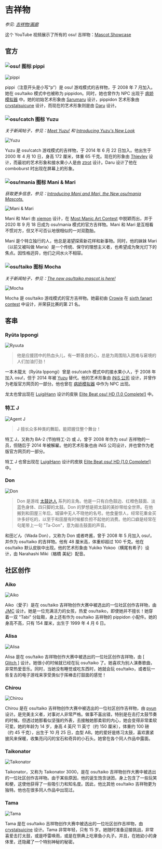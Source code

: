 # 吉祥物

*参见: [吉祥物/画廊](/wiki/Mascots/Gallery)*

这个 YouTube 视频展示了所有的 osu! 吉祥物：[Mascot Showcase](https://youtu.be/mJF2cAs_MrI)

## 官方

### ![osu! 图标](/wiki/shared/mode/osu.png) pippi

![pippi](img/pippi.png "pippi")

pippi（注意开头是小写“p”）是 osu! 游戏模式的吉祥物，于 2008 年 7 月加入。她在 osu!taiko 模式中也被称为 pippidon。同时，她也曾作为 NPC 出现于 [病娇模拟器](https://yanderesimulator.com) 中。她的初始艺术形象由 [Sarumaru](https://osu.ppy.sh/users/9427) 设计，pippidon 艺术形象由 [crystalsuicune](https://osu.ppy.sh/users/9974) 设计，而现在的艺术形象则是由 [Daru](https://osu.ppy.sh/users/32480) 设计。

### ![osu!catch 图标](/wiki/shared/mode/catch.png) Yuzu

*关于新闻帖子，参见：[Meet Yuzu!](https://osu.ppy.sh/home/news/2014-06-21-meet-yuzu) 和 [Introducing Yuzu's New Look](https://osu.ppy.sh/home/news/2019-01-09-introducing-yuzu)*

![Yuzu](img/Yuzu.png "Yuzu")

Yuzu 是 osu!catch 游戏模式的吉祥物，于 2014 年 6 月 22 日加入。他出生于 2000 年 4 月 10 日，身高 172 厘米，体重 65 千克。现在的形象由 [Thievley](https://osu.ppy.sh/users/4717672) 设计，而最初的艺术形象和接水果小人是由 [ztrot](https://osu.ppy.sh/users/6347) 设计。Daru 设计了他在 comboburst 时出现在屏幕上的形象。

### ![osu!mania 图标](/wiki/shared/mode/mania.png) Mani & Mari

*获取更多信息，参见：[Introducing Mani and Mari, the New osu!mania Mascots.](https://osu.ppy.sh/home/news/2020-09-17-introducing-mani-mari-osumania)*

![Mani & Mari](https://assets.ppy.sh/media/mari-mani/wiki-key-condensed.png "Mani & Mari")

Mani 和 Mari 由 [xiemon](https://osu.ppy.sh/users/5203667) 设计，在 [Most Manic Art Contest](https://osu.ppy.sh/community/contests/80) 中脱颖而出，并于 2020 年 9 月 18 日成为 osu!mania 模式的官方吉祥物。Mani 和 Mari 是互相看不惯对方，但又不可否认地很相似的一对双胞胎。

Mani 是个特立独行的人，他总是渴望探索新花样和新事物。同时，他的妹妹 Mari（以前又被叫做 Maria）是一个传统、保守的理想主义者，也希望成为聚光灯下的焦点。因性格迥异，他们之间水火不相容。

### ![osu!taiko 图标](/wiki/shared/mode/taiko.png) Mocha

*关于新闻帖子，参见：[The new osu!taiko mascot is here!](https://osu.ppy.sh/home/news/2017-05-25-the-new-osutaiko-mascot-is-here)*

![Mocha](img/Mocha.png "Mocha")

Mocha 是 osu!taiko 游戏模式的官方吉祥物。她最初由 [Crowie](https://osu.ppy.sh/users/6894067) 在 [sixth fanart contest](https://osu.ppy.sh/community/contests/2) 中设计，并荣获比赛的第 21 名。

## 客串

### Ryūta Ippongi

![Ryuuta](img/Ryuuta.png "Ryuuta")

> 他是应援团中的热血头儿，有一颗善良的心，总是为周围陷入困难与窘境的人们加油打劲！

一本木龍太（Ryūta Ippongi）曾是 osu!catch 模式中的接水果小人，于 2008 年加入 osu!，但于 2014 年被 [Yuzu](#-yuzu) 替代。他的艺术形象由 [iNiS 公司](https://en.wikipedia.org/wiki/INiS) 设计，并曾作为老版官方网页的一部分。他也曾在 [病娇模拟器](https://yanderesimulator.com) 中作为 NPC 出现。

龙太也曾出现在 [LuigiHann](https://osu.ppy.sh/users/1079) 设计的皮肤 [Elite Beat osu! HD (1.0 Complete!)](https://osu.ppy.sh/community/forums/topics/190357) 中。

### 特工 J

![Agent J](img/Agent_J.png "Agent J")

> J 擅长众多种类的舞蹈，能把握住整个舞台！

特工 J，又称为 BA-2 (节拍特工-2) 或 J，曾于 2008 年作为 osu! 吉祥物的一员，但随后于 2014 年被解雇。他的艺术形象也由 iNiS 公司设计，并也曾作为老版官方网页的一部分。

特工 J 也曾出现在 [LuigiHann](https://osu.ppy.sh/users/1079) 设计的皮肤 [Elite Beat osu! HD (1.0 Complete!)](https://osu.ppy.sh/community/forums/topics/190357) 中。

### Don

![Don](img/Don.png "Don")

> Don 是游戏 [太鼓达人](https://zh.wikipedia.org/wiki/太鼓之達人系列) 系列的主角。他是一只有白色鼓边、红橙色鼓面、淡蓝色身体、四只脚的太鼓。Don 的梦想是把太鼓的美妙带给全世界。在他搬到和田屋三年后，城镇中无人不晓他的名号。他食量惊人，经常花重金买许多好吃的，以至于和田屋有时候都负担不起他的消费。他的口癖是经常在句尾带上一句 "Ta-Don"，意为敲击鼓面的声音。

和田どん（Wada Don），又称为 Don 或者咚酱，曾于 2008 年 5 月加入 osu!，并作为 osu!taiko 的吉祥物。他有 48 厘米高，体重却超过 100 千克。他在 osu!taiko 默认皮肤中出现。他的艺术形象由 Yukiko Yokoo（横尾有希子）设计，由 Narahashi Miki（楢橋 美紀）配音。

## 社区创作

### Aiko

![Aiko](img/Aiko.png "Aiko")

Aiko（愛子）是在 osu!taiko 吉祥物创作大赛中被选出的一位社区创作吉祥物，由 [JMC](https://osu.ppy.sh/users/774010) 设计。她是一位充满活力的女孩，热爱 osu!taiko，即使她并不擅长！她穿着一双 "Tabi" 分趾鞋，身上还有作为 osu!taiko 吉祥物的 pippidon 小配件。她的身高不高，只有 154 厘米，出生于 1999 年 4 月 6 日。

### Alisa

![Alisa](img/Alisa.png "Alisa")

Alisa 是在 osu!taiko 吉祥物创作大赛中被选出的一位社区创作吉祥物，由 [\[ Glitch \]](https://osu.ppy.sh/users/3781400) 设计。她很小的时候就已经在玩 osu!taiko 了。她喜欢为别人演奏歌曲，非常热爱音乐。同时，当她没有睡觉或吃东西时，她就会玩 osu!taiko，或者玩一些复古的电子游戏来享受类似于挥棒击打鼓面的感觉！

### Chirou

![Chirou](img/Chirou.png "Chirou")

Chirou 是在 osu!taiko 吉祥物创作大赛中被选出的一位社区创作吉祥物，由 [pyun](https://osu.ppy.sh/users/981534) 设计。是完美主义者，对事对人非常严格。做事不喜出错，特别是在击打太鼓节奏的时候。但透过她那看似坚强的外表，去接触她那柔软的内心，她会变得非常柔软可爱。她的年龄为 14 岁，身高 4 英尺 11 英寸（约 150 厘米），体重约 100 磅（约 45 千克），出生于 10 月 25 日，血型 AB。她的爱好是练习太鼓，喜欢裹紧披风来保暖，收集亮闪闪的宝石和奇异的小石头。她曾在各个同人作品中露面。

### Taikonator

![Taikonator](img/Taikonator.png "Taikonator")

Taikonator，又称为 Taikonator 3000，是在 osu!taiko 吉祥物创作大赛中被选出的一位社区创作吉祥物。由于某些原因，他的诞生饱含谜团，身上包含了一些玩笑和梗，这使他获得了一些吸引力和知名度。因此，他比其他 osu!taiko 吉祥物更为独特。他也在很多同人作品中出现过。

### Tama

![Tama](img/Tama.png "Tama")

Tama 是在 osu!taiko 吉祥物创作大赛中被选出的一位社区创作吉祥物，由 [crystalsuicine](https://osu.ppy.sh/users/9974) 设计。Tama 非常年轻，只有 15 岁。她随时准备迎接挑战，非常喜爱击打太鼓，或是呼雷唤雨，或是在祭典上吃章鱼小丸子。并且，在她幼小的身体里，还隐藏了一个特别神秘的秘密。
